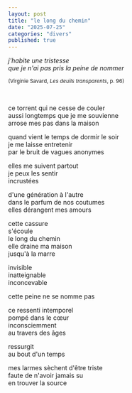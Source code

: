 ```yaml
---
layout: post
title: "le long du chemin"
date: "2025-07-25"
categories: "divers"
published: true
---
```


*j'habite une tristesse  
que je n'ai pas pris la peine de nommer*  

<sup>(Virginie Savard, *Les deuils transparents*, p. 96)</sup>  

<br/>  

ce torrent qui ne cesse de couler  
aussi longtemps que je me souvienne  
arrose mes pas dans la maison  

quand vient le temps de dormir le soir  
je me laisse entretenir  
par le bruit de vagues anonymes  

elles me suivent partout  
je peux les sentir  
incrustées  

d'une génération à l'autre  
dans le parfum de nos coutumes  
elles dérangent mes amours  

cette cassure  
s'écoule  
le long du chemin  
elle draine ma maison  
jusqu'à la marre  

invisible  
inatteignable  
inconcevable  

cette peine ne se nomme pas  

ce ressenti intemporel  
pompé dans le cœur  
inconsciemment  
au travers des âges  

ressurgit  
au bout d'un temps  

mes larmes sèchent d'être triste  
faute de n'avoir jamais su  
en trouver la source  
